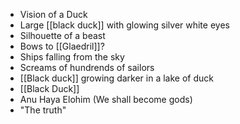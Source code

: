 - Vision of a Duck
- Large [[black duck]] with glowing silver white eyes
- Silhouette of a beast
- Bows to [[Glaedril]]?
- Ships falling from the sky
- Screams of hundrends of sailors
- [[Black duck]] growing darker in a lake of duck
- [[Black Duck]]
- Anu Haya Elohim (We shall become gods)
- "The truth"